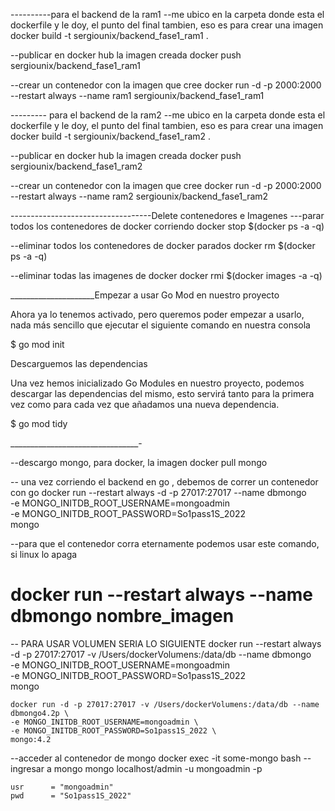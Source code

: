----------para el backend de la ram1
--me ubico en la carpeta donde esta el dockerfile y le doy, el punto del final tambien, eso  es para crear una imagen 
  docker  build -t sergiounix/backend_fase1_ram1 .    

--publicar en docker hub la imagen creada
   docker push sergiounix/backend_fase1_ram1

--crear un contenedor con la imagen que cree 
   docker run -d -p 2000:2000 --restart always --name ram1  sergiounix/backend_fase1_ram1




--------- para el backend de la ram2
--me ubico en la carpeta donde esta el dockerfile y le doy, el punto del final tambien, eso  es para crear una imagen 
  docker  build -t sergiounix/backend_fase1_ram2 .    

--publicar en docker hub la imagen creada
   docker push sergiounix/backend_fase1_ram2

--crear un contenedor con la imagen que cree 
   docker run -d -p 2000:2000 --restart always --name ram2  sergiounix/backend_fase1_ram2



-----------------------------------Delete contenedores e Imagenes
---parar todos los contenedores de docker corriendo
docker stop $(docker ps -a -q)

--eliminar todos los contenedores de docker parados
docker rm $(docker ps -a -q)


--eliminar todas las imagenes de docker 
docker rmi $(docker images -a -q)





 _____________________Empezar a usar Go Mod en nuestro proyecto

Ahora ya lo tenemos activado, pero queremos poder empezar a usarlo, nada más sencillo que ejecutar el siguiente comando en nuestra consola

$ go mod init <modulename>


Descarguemos las dependencias

Una vez hemos inicializado Go Modules en nuestro proyecto, podemos descargar las dependencias del mismo, esto servirá tanto para la primera vez como para cada vez que añadamos una nueva dependencia.

$ go mod tidy


________________________________-







--descargo mongo, para docker, la imagen
  docker pull mongo

-- una vez corriendo el backend en go  , debemos de correr un contenedor con go
   docker run --restart always -d -p 27017:27017 --name dbmongo \
    -e MONGO_INITDB_ROOT_USERNAME=mongoadmin \
    -e MONGO_INITDB_ROOT_PASSWORD=So1pass1S_2022 \
    mongo

--para que el contenedor corra eternamente podemos usar este comando, si linux lo apaga
# docker run --restart always --name dbmongo nombre_imagen

 -- PARA USAR VOLUMEN SERIA LO SIGUIENTE
    docker run --restart always -d -p 27017:27017 -v /Users/dockerVolumens:/data/db --name dbmongo \
    -e MONGO_INITDB_ROOT_USERNAME=mongoadmin \
    -e MONGO_INITDB_ROOT_PASSWORD=So1pass1S_2022 \
    mongo


    docker run -d -p 27017:27017 -v /Users/dockerVolumens:/data/db --name dbmongo4.2p \
    -e MONGO_INITDB_ROOT_USERNAME=mongoadmin \
    -e MONGO_INITDB_ROOT_PASSWORD=So1pass1S_2022 \
    mongo:4.2


--acceder al contenedor de mongo
docker exec -it some-mongo bash
--ingresar a mongo
  mongo localhost/admin -u mongoadmin -p

	usr      = "mongoadmin"
	pwd      = "So1pass1S_2022"
